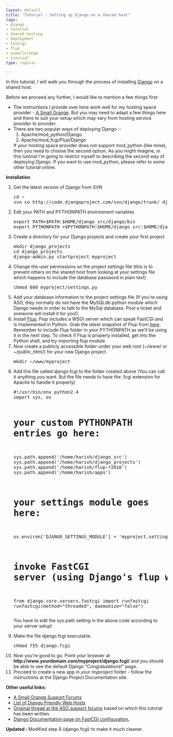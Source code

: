 ```yaml
--- 
layout: default
title: "Tutorial : Setting up Django on a shared host"
tags: 
- django
- tutorial
- shared hosting
- deployment
- fastcgi
- flup
- asmallorange
- tutorial
type: regular

---
```

<p>In this tutorial, I will walk you through the process of installing <a title="Django Web Framework" target="_blank" href="http://www.djangoproject.com/">Django</a> on a shared host.</p>

<p>Before we proceed any further, I would like to mention a few things first:
<ul>
	<li>The instructions I provide over here work well for my hosting space provider - <a title="A Small Orange" target="_blank" href="http://www.asmallorange.com/">A Small Orange</a>. But you may need to adapt a few things here and there to suit your setup which may vary from hosting service provider to provider.</li>
	<li>There are two popular ways of deploying Django :-
        <ol>
	<li>Apache/mod_python/Django</li>
	<li>Apache/mod_fcgi/Flup/Django</li>
        </ol>
If your hosting space provider does not support mod_python (like mine), then you need to choose the second option. As you might imagine, in this tutorial I'm going to restrict myself to describing the second way of deploying Django. If you want to use mod_python, please refer to some other tutorial online.</li>
</ul>
<p><strong>Installation</strong>
<ol>
<li>
Get the latest version of Django from SVN
<div align="left">
<pre lang="bash">
cd ~
svn co http://code.djangoproject.com/svn/django/trunk/ django_src 
</pre>
</div>
</li>
<li>
Edit your PATH and PYTHONPATH environment variables
<pre lang="bash">
export PATH=$PATH:$HOME/django_src/django/bin
export PYTHONPATH =$PYTHONPATH:$HOME/django_src:$HOME/django_projects
</pre>
</li>
<li>
Create a directory for your Django projects and create your first project
<pre lang="bash">
mkdir django_projects
cd django_projects
django-admin.py startproject myproject 
</pre>
</li>
<li>
Change the user permissions on the project settings file (this is to prevent others on the shared host from looking at your settings file which happens to include the database password in plain text)
<pre lang="bash">
chmod 600 myproject/settings.py 
</pre>
</li>
<li>
Add your database information to the project settings file (If you're using ASO, they normally do not have the MySQLdb python module which Django needs in order to talk to the MySql database. Post a ticket and someone will install it for you!).
</li>
<li>
Install <a title="flup wsgi server opensource project" target="_blank" href="http://www.saddi.com/software/flup/">Flup</a>. Flup includes a WSGI server which can speak FastCGI and is implemented in Python. Grab the latest snapshot of Flup from <a target="_blank" href="http://www.saddi.com/software/flup/dist/">here</a>. Remember to include Flup folder in your PYTHONPATH as we'll be using it in the next step. To check if Flup is properly installed, get into the Python shell, and try importing flup module.
</li>
<li>
Now create a publicly accessible folder under your web root (~/www/ or ~/public_html/) for your new Django project.
<pre lang="bash">
mkdir ~/www/myproject
</pre>
</li>
<li>
Add this file called django.fcgi to the folder created above (You can call it anything you want. But the file needs to have the .fcgi extension for Apache to handle it properly)
<pre lang="python">
#!/usr/bin/env python2.4
import sys, os

# your custom PYTHONPATH entries go here:
sys.path.append('/home/harish/django_src')
sys.path.append('/home/harish/django_projects')
sys.path.append('/home/harish/flup-r2016')
sys.path.append('/home/harish/apps')

# your settings module goes here:
os.environ['DJANGO_SETTINGS_MODULE'] = 'myproject.settings'

# invoke FastCGI server (using Django's flup wrapper)
from django.core.servers.fastcgi import runfastcgi
runfastcgi(method="threaded", daemonize="false")
</pre>
You have to edit the sys.path setting in the above code according to your server setup!
</li>
<li>
Make the file django.fcgi executable.
<pre lang="bash">
chmod 755 django.fcgi
</pre>
</li>
<li>
Now you're good to go. Point your browser at <strong>http://www.yourdomain.com/myproject/django.fcgi/</strong> and you should be able to see the default Django "Congratulations!" page.<br/>

<li>Proceed to create a new app in your myproject folder - follow the instructions at the Django Project Documentation site.
</li>
</ol>
</p>

<p>
<strong>Other useful links:</strong>
<ul>
	<li><a title="a small orange support forum" target="_blank" href="http://forums.asmallorange.com/">A Small Orange Support Forums</a></li>
	<li><a title="django friendly web hosts" target="_blank" href="http://code.djangoproject.com/wiki/DjangoFriendlyWebHosts">List of Django Friendly Web Hosts</a></li>
	<li><a title="aso support forum django" target="_blank" href="http://forums.asmallorange.com/index.php?showtopic=5104&hl=django">Original thread at the ASO support forums</a> based on which this tutorial has been written.</li>
	<li><a title="django doc" target="_blank" href="http://www.djangoproject.com/documentation/fastcgi/">Django Documentation page on FastCGI configuration.</a></li>
</ul></p>

<p><b>Updated :</b> Modified step 8 (django.fcgi) to make it much cleaner.</p>
